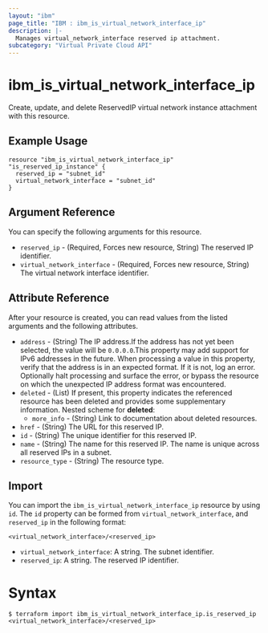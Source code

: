 ```yaml
---
layout: "ibm"
page_title: "IBM : ibm_is_virtual_network_interface_ip"
description: |-
  Manages virtual_network_interface reserved ip attachment.
subcategory: "Virtual Private Cloud API"
---
```


# ibm_is_virtual_network_interface_ip

Create, update, and delete ReservedIP virtual network instance attachment with this resource.

## Example Usage

```hcl
resource "ibm_is_virtual_network_interface_ip" "is_reserved_ip_instance" {
  reserved_ip = "subnet_id"
  virtual_network_interface = "subnet_id"
}
```

## Argument Reference

You can specify the following arguments for this resource.

- `reserved_ip` - (Required, Forces new resource, String) The reserved IP identifier.
- `virtual_network_interface` - (Required, Forces new resource, String)  The virtual network interface identifier.

## Attribute Reference

After your resource is created, you can read values from the listed arguments and the following attributes.

- `address` - (String) The IP address.If the address has not yet been selected, the value will be `0.0.0.0`.This property may add support for IPv6 addresses in the future. When processing a value in this property, verify that the address is in an expected format. If it is not, log an error. Optionally halt processing and surface the error, or bypass the resource on which the unexpected IP address format was encountered.
- `deleted` - (List) 	If present, this property indicates the referenced resource has been deleted and provides some supplementary information.
	Nested scheme for **deleted**:
	- `more_info` - (String) Link to documentation about deleted resources.
- `href` - (String) The URL for this reserved IP.
- `id` - (String) The unique identifier for this reserved IP.
- `name` - (String) The name for this reserved IP. The name is unique across all reserved IPs in a subnet.
- `resource_type` - (String) The resource type.


## Import

You can import the `ibm_is_virtual_network_interface_ip` resource by using `id`.
The `id` property can be formed from `virtual_network_interface`, and `reserved_ip` in the following format:

```
<virtual_network_interface>/<reserved_ip>
```
* `virtual_network_interface`: A string. The subnet identifier.
* `reserved_ip`: A string. The reserved IP identifier.

# Syntax
```
$ terraform import ibm_is_virtual_network_interface_ip.is_reserved_ip <virtual_network_interface>/<reserved_ip>
```
